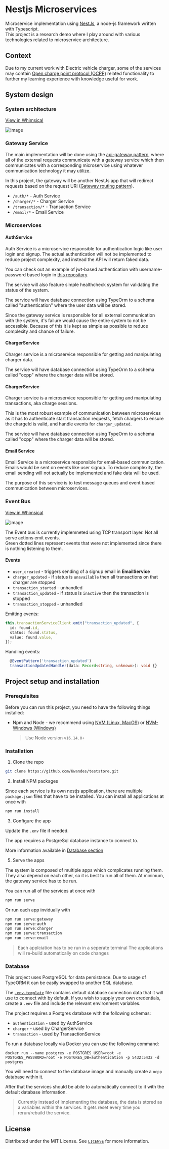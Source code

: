 # Nestjs Microservices

Microservice implementation using [NestJs](https://nestjs.com/), a node-js framework written with Typescript.\
This project is a research demo where I play around with various technologies related to microservice architecture.

## Context

Due to my current work with Electric vehicle charger, some of the services may contain [Open charge point protocol (OCPP)](https://www.openchargealliance.org/) related functionality to further my learning experience with knowledge useful for work.

## System design

### System architecture

[View in Whimsical](https://whimsical.com/nestjs-microservices-system-structure-NrFnsKBHSdFjstmWbRq2iJ)

![image](https://user-images.githubusercontent.com/22862227/173170226-ec6e347f-9259-4cfc-8f73-842574d8c62f.png)

### Gateway Service

The main implementation will be done using the [api-gateway pattern](https://microservices.io/patterns/apigateway.html), where all of the external requests communicate with a gateway service which then communicates with a corresponding microservice using whatever communication technology it may utilize.

In this project, the gateway will be another NestJs app that will redirect requests based on the request URI ([Gateway routing pattern](https://docs.microsoft.com/en-us/azure/architecture/patterns/gateway-routing)).

- `/auth/*` - Auth Service
- `/charger/*` - Charger Service
- `/transaction/*` - Transaction Service
- `/email/*` - Email Service

### Microservices

#### AuthService

Auth Service is a microservice responsible for authentication logic like user login and signup. The actual authentication will not be implemented to reduce project complexity, and instead the API will return faked data.

You can check out an example of jwt-based authentication with username-password based login in [this repository](https://github.com/Kwandes/nestjs-angular-authentication-demo)

The service will also feature simple healthcheck system for validating the status of the system.

The service will have database connection using TypeOrm to a schema called "authentication" where the user data will be stored.

Since the gateway service is responsible for all external communication with the system, it's failure would cause the entire system to not be accessible. Because of this it is kept as simple as possible to reduce complexity and chance of failure.

#### ChargerService

Charger service is a microservice responsible for getting and manipulating charger data.

The service will have database connection using TypeOrm to a schema called "ocpp" where the charger data will be stored.

#### ChargerService

Charger service is a microservice responsible for getting and manipulating transactions, aka charge sessions.

This is the most robust example of communication between microservices as it has to authenticate start transaction requests, fetch chargers to ensure the chargeId is valid, and handle events for `charger_updated`.

The service will have database connection using TypeOrm to a schema called "ocpp" where the charger data will be stored.

#### Email Service

Email Service is a microservice responsible for email-based communication. Emails would be sent on events like user signup. To reduce complexity, the email sending will not actually be implemented and fake data will be used.

The purpose of this service is to test message queues and event based communication between microservices.

### Event Bus

[View in Whimsical](https://whimsical.com/nestjs-microservices-system-structure-NrFnsKBHSdFjstmWbRq2iJ)

![image](https://user-images.githubusercontent.com/22862227/173170249-0a46c3b5-81a4-43a4-90af-8d5ca9a3c28e.png)

The Event bus is currently implemneted using TCP transport layer.
Not all serve actions emit events.\
Green dotted lines represent events that were not implemented since there is nothing listening to them.

#### Events

- `user_created` - triggers sending of a signup email in **EmailService**
- `charger_updated` - if status is `unavailable` then all transactions on that charger are stopped
- `transaction_started` - unhandled
- `transaction_updated` - if status is `inactive` then the transaction is stopped
- `transaction_stopped` - unhandled

Emitting events:

```ts
this.transactionServiceClient.emit("transaction_updated", {
  id: found.id,
  status: found.status,
  value: found.value,
});
```

Handling events:

```ts
  @EventPattern('transaction_updated')
  transactionUpdatedHandler(data: Record<string, unknown>): void {}
```

## Project setup and installation

### Prerequisites

Before you can run this project, you need to have the following things installed:

- Npm and Node - we recommend using [NVM (Linux, MacOS)](https://github.com/nvm-sh/nvm#about) or [NVM-Windows (Windows)](https://github.com/coreybutler/nvm-windows#node-version-manager-nvm-for-windows)

  > Use Node version `v16.14.0+`

### Installation

1. Clone the repo

```sh
git clone https://github.com/Kwandes/teststore.git
```

2. Install NPM packages

Since each service is its own nestjs application, there are multiple `package.json` files that have to be installed.
You can install all applications at once with

```sh
npm run install
```

3. Configure the app

Update the `.env` file if needed.

The app requires a PostgreSql database instance to connect to.

More information available in [Database section](#database)

5. Serve the apps

The system is composed of multiple apps which complicates running them. They also depend on each other, so it is best to run all of them. At minimum, the gateway service has to be run.

You can run all of the services at once with

```sh
npm run serve
```

Or run each app invidually with

```ts
npm run serve:gateway
npm run serve:auth
npm run serve:charger
npm run serve:transaction
npm run serve:email
```

> Each applciation has to be run in a seperate terminal
> The applications will re-build automatically on code changes

### Database

This project uses PostgreSQL for data persistance. Due to usage of TypeORM it can be easily swapped to another SQL database.

The [`.env.template`](./.env.template) file contains default database connection data that it will use to connect with by default. If you wish to supply your own credentials, create a `.env` file and include the relevant environment variables.

The project requires a Postgres database with the following schemas:

- `authentication` - used by AuthService
- `charger` - used by ChargerService
- `transaction` - used by TransactionService

To run a database locally via Docker you can use the following command:

```docker
docker run --name postgres -e POSTGRES_USER=root -e POSTGRES_PASSWORD=root -e POSTGRES_DB=authentication -p 5432:5432 -d postgres
```

You will need to connect to the database image and manually create a `ocpp` database within it.

After that the services should be abile to automatically connect to it with the default database information.

> Currently instead of implementing the database, the data is stored as a variables within the services. It gets reset every time you rerun/rebuild the service.

## License

Distributed under the MIT License. See [`LICENSE`](./LICENSE) for more information.
